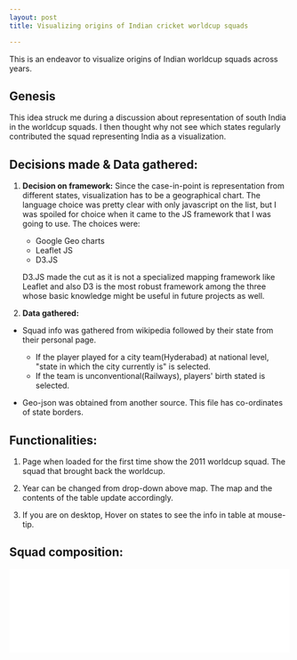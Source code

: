 ```yaml
---
layout: post
title: Visualizing origins of Indian cricket worldcup squads

---
```

This is an endeavor to visualize origins of Indian worldcup squads across years.

## Genesis
This idea struck me during a discussion about representation of south India in the worldcup squads.
I then thought why not see which states regularly contributed the squad representing India as a visualization.

## Decisions made & Data gathered:

1. **Decision on framework:**
Since the case-in-point is representation from different states, visualization has to be a geographical chart. The language choice was pretty clear with only javascript on the list, but I was spoiled for choice when it came to the JS framework that I was going to use. The choices were:

    * Google Geo charts
    * Leaflet JS
    * D3.JS

    D3.JS made the cut as it is not a specialized mapping framework like Leaflet and also D3 is the most robust framework among the three whose basic knowledge might be useful in future projects as well.

2. **Data gathered:**

* Squad info was gathered from wikipedia followed by their state from their personal page.

    * If the player played for a city team(Hyderabad) at national level, "state in which the city currently is" is selected.
    * If the team is unconventional(Railways), players' birth stated is selected.

* Geo-json was obtained from another source. This file has co-ordinates of state borders.

## Functionalities:

1. Page when loaded for the first time show the 2011 worldcup squad. The squad that brought back the worldcup.

2. Year can be changed from drop-down above map. The map and the contents of the table update accordingly.

3. If you are on desktop, Hover on states to see the info in table at mouse-tip.

## Squad composition:

<script type="text/javascript">
function resizeIframe(iframe) {
  iframe.height = iframe.contentWindow.document.body.scrollHeight+400 + "px";
}
</script>
<iframe src="/notebooks/d3test2.html" id="iframeid" onload="resizeIframe(this)" style="border:none;width:100%;overflow-x:hidden;"> </iframe>
